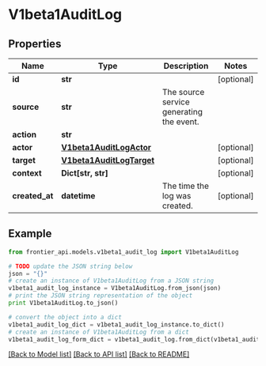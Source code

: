 # V1beta1AuditLog


## Properties
Name | Type | Description | Notes
------------ | ------------- | ------------- | -------------
**id** | **str** |  | [optional] 
**source** | **str** | The source service generating the event. | 
**action** | **str** |  | 
**actor** | [**V1beta1AuditLogActor**](V1beta1AuditLogActor.md) |  | [optional] 
**target** | [**V1beta1AuditLogTarget**](V1beta1AuditLogTarget.md) |  | [optional] 
**context** | **Dict[str, str]** |  | [optional] 
**created_at** | **datetime** | The time the log was created. | [optional] 

## Example

```python
from frontier_api.models.v1beta1_audit_log import V1beta1AuditLog

# TODO update the JSON string below
json = "{}"
# create an instance of V1beta1AuditLog from a JSON string
v1beta1_audit_log_instance = V1beta1AuditLog.from_json(json)
# print the JSON string representation of the object
print V1beta1AuditLog.to_json()

# convert the object into a dict
v1beta1_audit_log_dict = v1beta1_audit_log_instance.to_dict()
# create an instance of V1beta1AuditLog from a dict
v1beta1_audit_log_form_dict = v1beta1_audit_log.from_dict(v1beta1_audit_log_dict)
```
[[Back to Model list]](../README.md#documentation-for-models) [[Back to API list]](../README.md#documentation-for-api-endpoints) [[Back to README]](../README.md)


